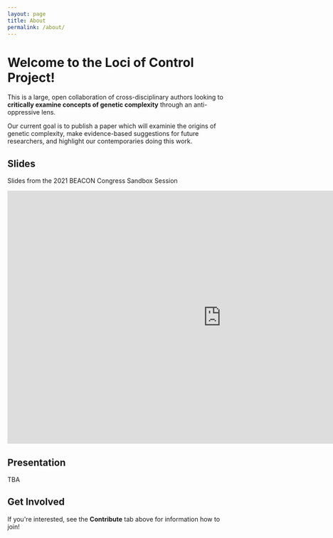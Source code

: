 ```yaml
---
layout: page
title: About
permalink: /about/
---
```


# Welcome to the Loci of Control Project!

This is a large, open collaboration of cross-disciplinary authors looking to **critically examine concepts of genetic complexity** through an anti-oppressive lens. 

Our current goal is to publish a paper which will examinie the origins of genetic complexity, make evidence-based suggestions for future researchers, and highlight our contemporaries doing this work.

## Slides

Slides from the 2021 BEACON Congress Sandbox Session

<iframe src="https://docs.google.com/presentation/d/e/2PACX-1vR4obj87EtVJPmySiudDU2yKJVpzTeD3e5FI6Qm_lZ1-kUOGhK0twAl7qWF6BbtLHFJR0iQP0xRpwkj/embed?start=false&loop=false&delayms=3000" frameborder="0" width="960" height="569" allowfullscreen="true" mozallowfullscreen="true" webkitallowfullscreen="true"></iframe>

## Presentation

TBA

## Get Involved

If you're interested, see the **Contribute** tab above for information how to join!
